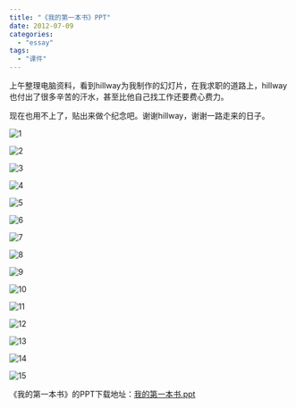 ```yaml
---
title: "《我的第一本书》PPT"
date: 2012-07-09
categories: 
  - "essay"
tags: 
  - "课件"
---
```


上午整理电脑资料，看到hillway为我制作的幻灯片，在我求职的道路上，hillway也付出了很多辛苦的汗水，甚至比他自己找工作还要费心费力。

现在也用不上了，贴出来做个纪念吧。谢谢hillway，谢谢一路走来的日子。

![1](images/7540616278_9c1d86daee_z.jpg)

<!--more-->

![2](images/7540662386_878b5232cf_z.jpg)

![3](images/7540621446_97932c43bd_z.jpg)

![4](images/7540621852_e3eb96c854_z.jpg)

![5](images/7540613406_0e4a16f778_z.jpg)

![6](images/7540614232_6f03a56631_z.jpg)

![7](images/7540634018_5e160a12ee_z.jpg)

![8](images/7540634368_3720abfd79_z.jpg)

![9](images/7540635136_9a6c6e881a_z.jpg)

![10](images/7540635634_cf8fd56b15_z.jpg)

![11](images/7540633110_db5af2878d_z.jpg)

![12](images/7540640100_0389a2e89a_z.jpg)

![13](images/7540640808_b0b557c3a7_z.jpg)

![14](images/7540641238_2f0b1f02ff_z.jpg)

![15](images/7540639838_f602aab459_z.jpg)

《我的第一本书》的PPT下载地址：[我的第一本书.ppt](https://docs.google.com/file/d/0BylPy_4csyrXT3UwcVFFWEdPcmM/edit?usp=sharing "我的第一本书")
